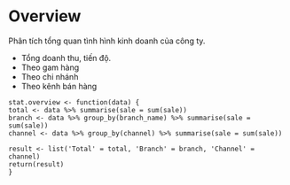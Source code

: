 # Overview
Phân tích tổng quan tình hình kinh doanh của công ty.
- Tổng doanh thu, tiến độ.
- Theo gam hàng
- Theo chi nhánh
- Theo kênh bán hàng

```
stat.overview <- function(data) {
total <- data %>% summarise(sale = sum(sale))
branch <- data %>% group_by(branch_name) %>% summarise(sale = sum(sale))
channel <- data %>% group_by(channel) %>% summarise(sale = sum(sale))

result <- list('Total' = total, 'Branch' = branch, 'Channel' = channel)
return(result)
}
```
